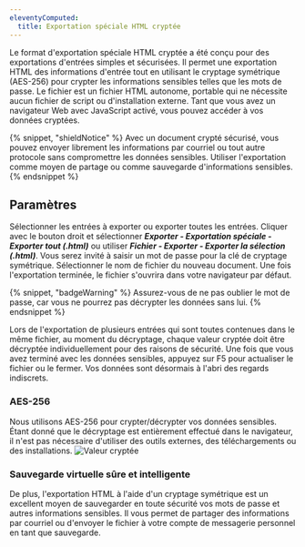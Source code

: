 ```yaml
---
eleventyComputed:
  title: Exportation spéciale HTML cryptée
---
```

Le format d'exportation spéciale HTML cryptée a été conçu pour des exportations d'entrées simples et sécurisées. Il permet une exportation HTML des informations d'entrée tout en utilisant le cryptage symétrique (AES-256) pour crypter les informations sensibles telles que les mots de passe. Le fichier est un fichier HTML autonome, portable qui ne nécessite aucun fichier de script ou d'installation externe. Tant que vous avez un navigateur Web avec JavaScript activé, vous pouvez accéder à vos données cryptées.

{% snippet, "shieldNotice" %}
Avec un document crypté sécurisé, vous pouvez envoyer librement les informations par courriel ou tout autre protocole sans compromettre les données sensibles. Utiliser l'exportation comme moyen de partage ou comme sauvegarde d'informations sensibles.
{% endsnippet %}

## Paramètres

Sélectionner les entrées à exporter ou exporter toutes les entrées. Cliquer avec le bouton droit et sélectionner ***Exporter - Exportation spéciale - Exporter tout (.html)*** ou utiliser ***Fichier - Exporter - Exporter la sélection (.html)***. Vous serez invité à saisir un mot de passe pour la clé de cryptage symétrique. Sélectionner le nom de fichier du nouveau document. Une fois l'exportation terminée, le fichier s'ouvrira dans votre navigateur par défaut.

{% snippet, "badgeWarning" %}
Assurez-vous de ne pas oublier le mot de passe, car vous ne pourrez pas décrypter les données sans lui.
{% endsnippet %}

Lors de l'exportation de plusieurs entrées qui sont toutes contenues dans le même fichier, au moment du décryptage, chaque valeur cryptée doit être décryptée individuellement pour des raisons de sécurité. Une fois que vous avez terminé avec les données sensibles, appuyez sur F5 pour actualiser le fichier ou le fermer. Vos données sont désormais à l'abri des regards indiscrets.

### AES-256
Nous utilisons AES-256 pour crypter/décrypter vos données sensibles. Étant donné que le décryptage est entièrement effectué dans le navigateur, il n'est pas nécessaire d'utiliser des outils externes, des téléchargements ou des installations.
![Valeur cryptée](https://cdnweb.devolutions.net/docs/fr/rdm/mac/clip0291.png)

### Sauvegarde virtuelle sûre et intelligente

De plus, l'exportation HTML à l'aide d'un cryptage symétrique est un excellent moyen de sauvegarder en toute sécurité vos mots de passe et autres informations sensibles. Il vous permet de partager des informations par courriel ou d'envoyer le fichier à votre compte de messagerie personnel en tant que sauvegarde.

